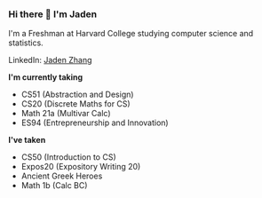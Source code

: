 ### Hi there 👋 I'm Jaden

I'm a Freshman at Harvard College studying computer science and statistics.

LinkedIn: [Jaden Zhang](https://www.linkedin.com/in/jadenqzhang)

**I'm currently taking**
- CS51 (Abstraction and Design)
- CS20 (Discrete Maths for CS)
- Math 21a (Multivar Calc)
- ES94 (Entrepreneurship and Innovation)

**I've taken**
- CS50 (Introduction to CS)
- Expos20 (Expository Writing 20)
- Ancient Greek Heroes
- Math 1b (Calc BC)

<!--
**Jantomz/Jantomz** is a ✨ _special_ ✨ repository because its `README.md` (this file) appears on your GitHub profile.

Here are some ideas to get you started:

- 🔭 I’m currently working on ...
- 🌱 I’m currently learning ...
- 👯 I’m looking to collaborate on ...
- 🤔 I’m looking for help with ...
- 💬 Ask me about ...
- 📫 How to reach me: ...
- 😄 Pronouns: ...
- ⚡ Fun fact: ...
-->
